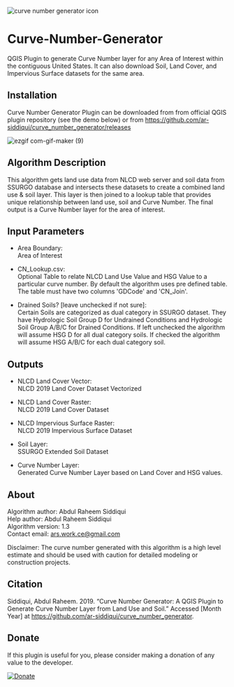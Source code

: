 ![curve number generator icon](icon.png)

# Curve-Number-Generator
QGIS Plugin to generate Curve Number layer for any Area of Interest within the contiguous United States. It can also download Soil, Land Cover, and Impervious Surface datasets for the same area.

## Installation
Curve Number Generator Plugin can be downloaded from from official QGIS plugin repository (see the demo below) or from https://github.com/ar-siddiqui/curve_number_generator/releases

![ezgif com-gif-maker (9)](https://user-images.githubusercontent.com/53625184/133895988-b0fcd6dc-4133-4b6a-bf91-56ca267d57ba.gif)

## Algorithm Description
This algorithm gets land use data from NLCD web server and soil data from SSURGO database and intersects these datasets to create a combined land use & soil layer. This layer is then joined to a lookup table that provides unique relationship between land use, soil and Curve Number. The final output is a Curve Number layer for the area of interest. 

## Input Parameters

- Area Boundary:  
    Area of Interest

- CN_Lookup.csv:  
    Optional Table to relate NLCD Land Use Value and HSG Value to a particular curve number. By default the algorithm uses pre defined table. The table must have two columns 'GDCode' and 'CN_Join'.

- Drained Soils? [leave unchecked if not sure]:  
    Certain Soils are categorized as dual category in SSURGO dataset. They have Hydrologic Soil Group D for Undrained Conditions and Hydrologic Soil Group A/B/C for Drained Conditions. If left unchecked the algorithm will assume HSG D for all dual category soils.  If checked the algorithm will assume HSG A/B/C for each dual category soil.

## Outputs

- NLCD Land Cover Vector:  
    NLCD 2019 Land Cover Dataset Vectorized

- NLCD Land Cover Raster:  
    NLCD 2019 Land Cover Dataset

- NLCD Impervious Surface Raster:  
    NLCD 2019 Impervious Surface Dataset

- Soil Layer:  
    SSURGO Extended Soil Dataset 

- Curve Number Layer:  
    Generated Curve Number Layer based on Land Cover and HSG values.

## About

Algorithm author: Abdul Raheem Siddiqui  
Help author: Abdul Raheem Siddiqui  
Algorithm version: 1.3  
Contact email: ars.work.ce@gmail.com

Disclaimer: The curve number generated with this algorithm is a high level estimate and should be used with caution for detailed modeling or construction projects.

## Citation
Siddiqui, Abdul Raheem. 2019. “Curve Number Generator: A QGIS Plugin to Generate Curve Number Layer from Land Use and Soil.” Accessed [Month Year] at https://github.com/ar-siddiqui/curve_number_generator.

## Donate
  
 <p>If this plugin is useful for you, please consider making a donation of any value to the developer.</p>
 
 <a href="https://www.paypal.com/donate?business=T25JMRWJAL5SQ&item_name=For+Curve+Number+Generator+Plugin&currency_code=USD" target="_blank">
 <img border="0" alt="Donate" src="https://www.paypalobjects.com/en_US/i/btn/btn_donateCC_LG.gif">
 </a>
